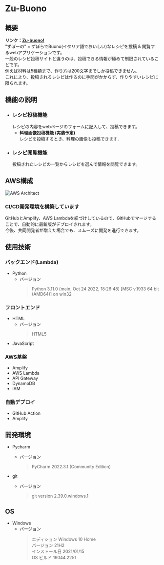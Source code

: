 # Zu-Buono
## 概要
**リンク：[Zu-buono!](https://develop.drj8uetlwdud8.amplifyapp.com/ )**  
"ずぼーの" = ずぼらでBuono(イタリア語でおいしい)なレシピを投稿 & 閲覧するwebアプリケーションです。  
一般のレシピ投稿サイトと違うのは、投稿できる情報が極めて制限されていることです。  
例えば材料は5種類まで、作り方は200文字までしか投稿できません。  
これにより、投稿されるレシピは作るのに手間がかからず、作りやすいレシピに限られます。
## 機能の説明
- ### レシピ投稿機能  
    レシピの内容をwebページのフォームに記入して、投稿できます。
    - **料理画像投稿機能 (実装予定)**  
    レシピを投稿するとき、料理の画像も投稿できます.
- ### レシピ閲覧機能  
    投稿されたレシピの一覧からレシピを選んで情報を閲覧できます。
## AWS構成  
![AWS Architect](https://i.imgur.com/DP0krph.jpg)  
### CI/CD開発環境を構築しています  
GitHubとAmplify、AWS Lambdaを紐づけしているので、GitHubでマージすることで、自動的に最新版がデプロイされます。  
今後、共同開発者が増えた場合でも、スムーズに開発を進行できます。
## 使用技術  
### バックエンド(Lambda)  
- Python
    - バージョン
        > Python 3.11.0 (main, Oct 24 2022, 18:26:48) [MSC v.1933 64 bit (AMD64)] on win32  
### フロントエンド  
- HTML
    - バージョン
        > HTML5  
- JavaScript
### AWS基盤
- Amplify
- AWS Lambda
- API Gateway
- DynamoDB
- IAM
### 自動デプロイ  
- GitHub Action
- Amplify

## 開発環境  
- Pycharm  
  - バージョン
    > PyCharm 2022.3.1 (Community Edition)

- git
    - バージョン
        > git version 2.39.0.windows.1  
## OS
- Windows
    - バージョン  
        > エディション	Windows 10 Home  
        > バージョン	21H2  
        > インストール日	2021/01/15  
        > OS ビルド	19044.2251  